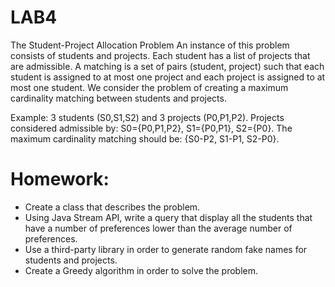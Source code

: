 # LAB4

The Student-Project Allocation Problem
An instance of this problem consists of students and projects. Each student has a list of projects that are admissible.
A matching is a set of pairs (student, project) such that each student is assigned to at most one project and each project is assigned to at most one student. We consider the problem of creating a maximum cardinality matching between students and projects.

Example: 3 students (S0,S1,S2) and 3 projects (P0,P1,P2).
Projects considered admissible by: S0={P0,P1,P2}, S1={P0,P1}, S2={P0}.
The maximum cardinality matching should be: {S0-P2, S1-P1, S2-P0}.
# Homework:

- Create a class that describes the problem.
- Using Java Stream API, write a query that display all the students that have a number of preferences lower than the average number of preferences.
- Use a third-party library in order to generate random fake names for students and projects.
- Create a Greedy algorithm in order to solve the problem.

